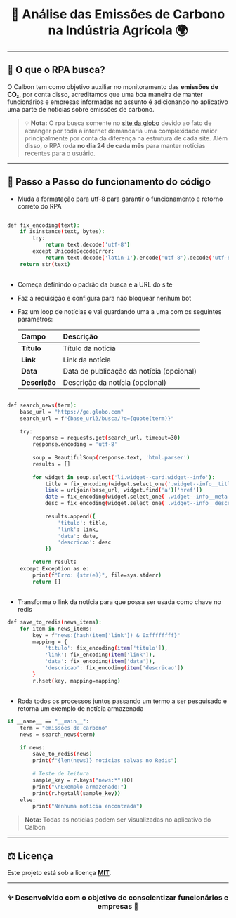 <h1 align="center">🌱 Análise das Emissões de Carbono na Indústria Agrícola 🌍</h1>

---

## 📖 O que o RPA busca?

O Calbon tem como objetivo auxiliar no monitoramento das **emissões de CO₂**, por conta disso, acreditamos que uma boa maneira de manter funcionários e empresas informadas no assunto é adicionando no aplicativo uma parte de notícias sobre emissões de carbono.

> 💡 **Nota:** O rpa busca somente no [site da globo](https://ge.globo.com) devido ao fato de abranger por toda a internet demandaria uma complexidade maior principalmente por conta da diferença na estrutura de cada site. Além disso, o RPA roda **no dia 24 de cada mês** para manter notícias recentes para o usuário.

---

## 🤖 Passo a Passo do funcionamento do código

- Muda a formatação para utf-8 para garantir o funcionamento e retorno correto do RPA

```bash

def fix_encoding(text):
    if isinstance(text, bytes):
        try:
            return text.decode('utf-8')
        except UnicodeDecodeError:
            return text.decode('latin-1').encode('utf-8').decode('utf-8')
    return str(text)
```

##

- Começa definindo o padrão da busca e a URL do site
- Faz a requisição e configura para não bloquear nenhum bot
- Faz um loop de notícias e vai guardando uma a uma com os seguintes parâmetros: 

  | Campo | Descrição |
  |:-------|:-----------|
  | **Título** | Título da notícia |
  | **Link** | Link da notícia |
  | **Data** | Data de publicação da notícia (opcional) |
  | **Descrição** | Descrição da notícia (opcional) |


```bash

def search_news(term):
    base_url = "https://ge.globo.com"
    search_url = f"{base_url}/busca/?q={quote(term)}"
    
    try:
        response = requests.get(search_url, timeout=30)
        response.encoding = 'utf-8'
        
        soup = BeautifulSoup(response.text, 'html.parser')
        results = []
        
        for widget in soup.select('li.widget--card.widget--info'):
            title = fix_encoding(widget.select_one('.widget--info__title').get_text(strip=True))
            link = urljoin(base_url, widget.find('a')['href'])
            date = fix_encoding(widget.select_one('.widget--info__meta').get_text(strip=True))
            desc = fix_encoding(widget.select_one('.widget--info__description').get_text(strip=True))
            
            results.append({
                'titulo': title,
                'link': link,
                'data': date,
                'descricao': desc
            })
        
        return results
    except Exception as e:
        print(f"Erro: {str(e)}", file=sys.stderr)
        return []

```
##
- Transforma o link da notícia para que possa ser usada como chave no redis
```bash
def save_to_redis(news_items):
    for item in news_items:
        key = f"news:{hash(item['link']) & 0xffffffff}"
        mapping = {
            'titulo': fix_encoding(item['titulo']),
            'link': fix_encoding(item['link']),
            'data': fix_encoding(item['data']),
            'descricao': fix_encoding(item['descricao'])
        }
        r.hset(key, mapping=mapping)
```

##
- Roda todos os processos juntos passando um termo a ser pesquisado e retorna um exemplo de notícia armazenada

```bash
if __name__ == "__main__":
    term = "emissões de carbono"
    news = search_news(term)
    
    if news:
        save_to_redis(news)
        print(f"{len(news)} notícias salvas no Redis")
        
        # Teste de leitura
        sample_key = r.keys("news:*")[0]
        print("\nExemplo armazenado:")
        print(r.hgetall(sample_key))
    else:
        print("Nenhuma notícia encontrada")
```

>**Nota:** Todas as notícias podem ser visualizadas no aplicativo do Calbon
---



## ⚖️ Licença

Este projeto está sob a licença [**MIT**](https://choosealicense.com/licenses/mit/).  

---

<h3 align="center">✨ Desenvolvido com o objetivo de conscientizar funcionários e empresas 🌿</h3>

